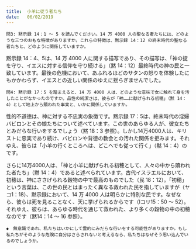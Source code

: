 ```yaml
---
title:  小羊に従う者たち
date:   06/02/2019
---
```


`問3: 黙示録 14：1 ～ 5 を読んでください。14 万 4000 人の聖なる者たちには、どのような三つのおもな特徴がありますか。これらの特徴は、黙示録 14：12 の終末時代の聖なる者たちと、どのように関係していますか。`

黙示録 14：4、5は、14 万 4000 人に関する描写であり、その描写は、「神の掟を守り、イエスに対する信仰を守り続ける」（黙 14：12）最終時代の神の民と一致しています。最後の危機において、あふれるほどのサタンの怒りを体験したにもかかわらず、イエスとの近しい関係のゆえに揺らぎませんでした。

`問4: 黙示録 17：5 を踏まえると、14 万 4000 人は、どのような意味で女に触れて身を汚したことがなかったのですか。品性の純潔さは、彼らが「神……に献げられる初穂」（黙 14：4）として地上から贖われた事実と、いかに関係していますか。`

性的不道徳は、神に対する不忠実の象徴です。黙示録 17：5は、終末時代の淫婦バビロンとその娘たちについて述べています。この世のあらゆる人が、彼女たちとみだらな行いをするでしょう（黙 18：3 参照）。しかし14万4000人は、キリストに忠実であり続け、バビロンや背徳の教会との汚れた関係を拒みます。それゆえ、彼らは「小羊の行くところへは、どこへでも従って行く」（黙 14：4）のです。

さらに14万4000人は、「神と小羊に献げられる初穂として、人々の中から贖われた者たち」（黙 14：4）であると述べられています。古代イスラエルにおいて、初穂は、神にささげられる穀物の中で最高のものでした（民 18：12）。「初穂」という言葉は、この世の民とはまったく異なる救われた民を指していますが（ヤコ1：18）、黙示録において、14 万 4000 人は明らかに特別な民です。なぜなら、彼らは死を見ることなく、天に挙げられるからです（Ⅰコリ15：50 ～ 52）。それゆえ、彼らは、あらゆる時代を通じて救われた、より多くの穀物の中の初穂なのです（黙14：14 ～ 16 参照）。

`◆　無意識であれ、私たちはいかにして霊的にみだらな行いをする可能性がありますか。もし私たちがそのような危険に自分はさらされないと考えるなら、私たちはなぜそう思い込んでいるのでしょうか。`